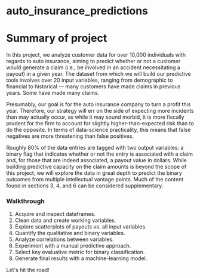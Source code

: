 # auto_insurance_predictions

# Summary of project

In this project, we analyze customer data for over 10,000 individuals with regards to auto insurance, aiming to predict whether or not a customer would generate a claim (i.e., be involved in an accident necessitating a payout) in a given year. The dataset from which we will build our predictive tools involves over 20 input variables, ranging from demographic to financial to historical — many customers have made claims in previous years. Some have made many claims.

Presumably, our goal is for the auto insurance company to turn a profit this year. Therefore, our strategy will err on the side of expecting more incidents than may actually occur, as while it may sound morbid, it is more fiscally prudent for the firm to account for slightly higher-than-expected risk than to do the opposite. In terms of data-science practicality, this means that false negatives are more threatening than false positives.

Roughly 80% of the data entries are tagged with two output variables: a binary flag that indicates whether or not the entry is associated with a claim and, for those that are indeed associated, a payout value in dollars. While building predictive capacity on the claim amounts is beyond the scope of this project, we will explore the data in great depth to predict the binary outcomes from multiple intellectual vantage points. Much of the content found in sections 3, 4, and 6 can be considered supplementary.

### Walkthrough
1. Acquire and inspect dataframes.
2. Clean data and create working variables.
3. Explore scatterplots of payouts vs. all input variables.
4. Quantify the qualitative and binary variables.
5. Analyze correlations between variables.
6. Experiment with a manual predictive approach.
7. Select key evaluative metric for binary classification.
8. Generate final results with a machine-learning model.

Let's hit the road!
